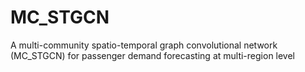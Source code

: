 # MC_STGCN
A multi-community spatio-temporal graph convolutional network (MC_STGCN) for passenger demand forecasting at multi-region level
